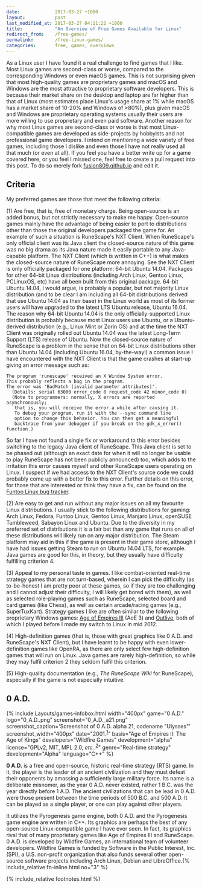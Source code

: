 ```yaml
---
date:             2017-03-27 +1000
layout:           post
last_modified_at: 2017-03-27 04:11:22 +1000
title:            "An Overview of Free Games Available for Linux"
redirect_from:    /free-games/
permalink:        /free-linux-games/
categories:       free, games, overviews
---
```



As a Linux user I have found it a real challenge to find games that I like. Most Linux games are second-class or worse, compared to the corresponding Windows or even macOS games. This is not surprising given that most high-quality games are proprietary games and macOS and Windows are the most attractive to proprietary software developers. This is because their market share on the desktop and laptop are far higher than that of Linux (most estimates place Linux's usage share at 1% while macOS has a market share of 10-20% and Windows of >80%), plus given macOS and Windows are proprietary operating systems usually their users are more willing to use proprietary and even paid software. Another reason for why most Linux games are second-class or worse is that most Linux-compatible games are developed as side-projects by hobbyists and not professional game developers. I intend on mentioning a wide variety of free games, including those I dislike and even those I have not really used all that much (or even at all). If you feel you have a better write up for a game covered here, or you feel I missed one, feel free to create a pull request into this post. To do so merely fork [fusion809.github.io](https://github.com/fusion809/fusion809.github.io) and edit it.

## Criteria
My preferred games are those that meet the following criteria:

(1) Are free, that is, free of monetary charge. Being open-source is an added bonus, but not strictly necessary to make me happy. Open-source games mainly have the advantage of being easier to port to distributions other than those the original developers packaged the game for. An example of such a situation is RuneScape's NXT Client. When RuneScape's only official client was its Java client the closed-source nature of this game was no big drama as its Java nature made it easily portable to any Java-capable platform. The NXT Client (which is written in C++) is what makes the closed-source nature of RuneScape more annoying. See the NXT Client is only officially packaged for one platform: 64-bit Ubuntu 14.04. Packages for other 64-bit Linux distributions (including Arch Linux, Gentoo Linux, PCLinuxOS, etc) have all been built from this original package. 64-bit Ubuntu 14.04, I would argue, is probably a popular, but not majority Linux distribution (and to be clear I am including all 64-bit distributions derived that use Ubuntu 14.04 as their base) in the Linux world as most of its former users will have upgraded to the latest LTS Ubuntu release, Ubuntu 16.04. The reason why 64-bit Ubuntu 14.04 is the only officially-supported Linux distribution is probably because most Linux users use Ubuntu, or a Ubuntu-derived distribution (e.g., Linux Mint or Zorin OS) and at the time the NXT Client was originally rolled out Ubuntu 14.04 was the latest Long-Term Support (LTS) release of Ubuntu. Now the closed-source nature of RuneScape is a problem in the sense that on 64-bit Linux distributions other than Ubuntu 14.04 (including Ubuntu 16.04, by-the-way!) a common issue I have encountered with the NXT Client is that the game crashes at start-up giving an error message such as:

~~~
The program 'runescape' received an X Window System error.
This probably reflects a bug in the program.
The error was 'BadMatch (invalid parameter attributes)'.
  (Details: serial 63000 error_code 8 request_code 42 minor_code 0)
  (Note to programmers: normally, X errors are reported asynchronously;
   that is, you will receive the error a while after causing it.
   To debug your program, run it with the --sync command line
   option to change this behavior. You can then get a meaningful
   backtrace from your debugger if you break on the gdk_x_error() function.)
~~~

So far I have not found a single fix or workaround to this error besides switching to the legacy Java client of RuneScape. This Java client is set to be phased out (although an exact date for when it will no longer be usable to play RuneScape has not been publicly announced) too, which adds to the irritation this error causes myself and other RuneScape users operating on Linux. I suspect if we had access to the NXT Client's source code we could probably come up with a better fix to this error. Further details on this error, for those that are interested or think they have a fix, can be found on the [Funtoo Linux bug tracker](https://bugs.funtoo.org/browse/FL-3678).

(2) Are easy to get and run without any major issues on all my favourite Linux distributions. I usually stick to the following distributions for gaming: Arch Linux, Fedora, Funtoo Linux, Gentoo Linux, Manjaro Linux, openSUSE Tumbleweed, Sabayon Linux and Ubuntu. Due to the diversity in my preferred set of distributions it is a fair bet than any game that runs on all of these distributions will likely run on any major distribution. The Steam platform may aid in this if the game is present in their game store, although I have had issues getting Steam to run on Ubuntu 14.04 LTS, for example. Java games are good for this, in theory, but they usually have difficulty fulfilling criterion 4. 

(3) Appeal to my personal taste in games. I like combat-oriented real-time strategy games that are not turn-based, wherein I can pick the difficulty (as to-be-honest I am pretty poor at these games, so if they are too challenging and I cannot adjust their difficulty, I will likely get bored with them), as well as selected role-playing games such as RuneScape, selected board and card games (like Chess), as well as certain arcade/racing games (e.g., SuperTuxKart). Strategy games I like are often similar to the following proprietary Windows games: [Age of Empires III](https://en.wikipedia.org/wiki/Age_of_Empires_III) (AoE 3) and [Outlive](https://en.wikipedia.org/wiki/Outlive), both of which I played before I made my switch to Linux in mid 2012.

(4) High-definition games (that is, those with great graphics like 0 A.D. and RuneScape's NXT Client), but I have learnt to be happy with even lower-definition games like OpenRA, as there are only select few high-definition games that will run on Linux. Java games are rarely high-definition, so while they may fulfil criterion 2 they seldom fulfil this criterion.

(5) High-quality documentation (e.g., *The RuneScape Wiki* for RuneScape), especially if the game is not especially intuitive.

## 0 A.D.
{% include Layouts/games-infobox.html width="400px" game="0 A.D." logo="0_A.D..png" screenshot="0_A.D._a21.png" screenshot_caption='Screenshot of 0 A.D. alpha 21, codename "Ulysses"' screenshot_width="400px" date="2001.<sup><a href='#fn:1' class='footnote'>1</a></sup>" basis="Age of Empires II: The Age of Kings" developers="Wildfire Games" development="alpha" license="GPLv2, MIT, MPL 2.0, <i>etc.</i>.<sup><a href='#fn:2' class='footnote'>2</a></sup>" genre="Real-time strategy" development="Alpha" language="C++" %}

**0 A.D.** is a free and open-source, historic real-time strategy (RTS) game. In it, the player is the leader of an ancient civilization and they must defeat their opponents by amassing a sufficiently large military force. Its name is a deliberate misnomer, as the year 0 A.D. never existed, rather 1 B.C. was the year directly before 1 A.D. The ancient civilizations that can be lead in 0 A.D. were those present between the time periods of 500 B.C. and 500 A.D. It can be played as a single player, or one can play against other players. 

It utilizes the Pyrogenesis game engine, both 0 A.D. and the Pyrogenesis game engine are written in C++. Its graphics are perhaps the best of any open-source Linux-compatible game I have ever seen. In fact, its graphics rival that of many proprietary games like Age of Empires III and RuneScape. 0 A.D. is developed by Wildfire Games, an international team of volunteer developers. Wildfire Games is funded by Software in the Public Interest, Inc. (SPI), a U.S. non-profit organization that also funds several other open-source software projects including Arch Linux, Debian and LibreOffice.{% include_relative fn-inline.html no="3" %}

{% include_relative footnotes.html %}
